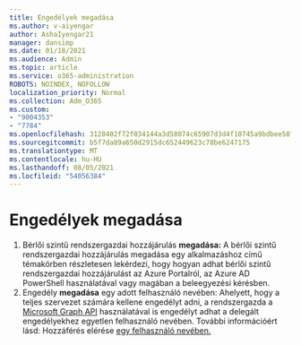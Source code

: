 ```yaml
---
title: Engedélyek megadása
ms.author: v-aiyengar
author: AshaIyengar21
manager: dansimp
ms.date: 01/18/2021
ms.audience: Admin
ms.topic: article
ms.service: o365-administration
ROBOTS: NOINDEX, NOFOLLOW
localization_priority: Normal
ms.collection: Adm_O365
ms.custom:
- "9004353"
- "7784"
ms.openlocfilehash: 3128402f72f034144a3d58074c65907d3d4f10745a9bdbee58fec14b09f419ea
ms.sourcegitcommit: b5f7da89a650d2915dc652449623c78be6247175
ms.translationtype: MT
ms.contentlocale: hu-HU
ms.lasthandoff: 08/05/2021
ms.locfileid: "54056384"
---
```

# <a name="grant-permissions"></a>Engedélyek megadása

1. Bérlői szintű rendszergazdai hozzájárulás [](https://docs.microsoft.com/azure/active-directory/manage-apps/grant-admin-consent) **megadása:** A bérlői szintű rendszergazdai hozzájárulás megadása egy alkalmazáshoz című témakörben részletesen lekérdezi, hogy hogyan adhat bérlői szintű rendszergazdai hozzájárulást az Azure Portalról, az Azure AD PowerShell használatával vagy magában a beleegyezési kérésben.
1. Engedély **megadása** egy adott felhasználó nevében: Ahelyett, hogy a teljes szervezet számára kellene engedélyt adni, a rendszergazda a [Microsoft Graph API](https://docs.microsoft.com/graph/use-the-api) használatával is engedélyt adhat a delegált engedélyekhez egyetlen felhasználó nevében. További információért lásd: Hozzáférés elérése [egy felhasználó nevében.](https://docs.microsoft.com/graph/auth-v2-user)